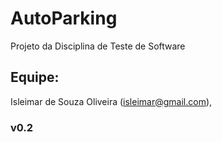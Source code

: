 # AutoParking
Projeto da Disciplina de Teste de Software


## Equipe:
Isleimar de Souza Oliveira (isleimar@gmail.com),<br/>

### v0.2
